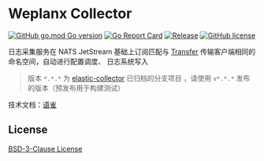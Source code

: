 # Weplanx Collector

[![GitHub go.mod Go version](https://img.shields.io/github/go-mod/go-version/weplanx/collector?style=flat-square)](https://github.com/weplanx/collector)
[![Go Report Card](https://goreportcard.com/badge/github.com/weplanx/collector?style=flat-square)](https://goreportcard.com/report/github.com/weplanx/collector)
[![Release](https://img.shields.io/github/v/release/weplanx/collector.svg?style=flat-square)](https://github.com/weplanx/collector)
[![GitHub license](https://img.shields.io/github/license/weplanx/collector?style=flat-square)](https://raw.githubusercontent.com/weplanx/collector/main/LICENSE)

日志采集服务在 NATS JetStream 基础上订阅匹配与 [Transfer](https://github.com/weplanx/transfer) 传输客户端相同的命名空间，自动进行配置调度、 日志系统写入

> 版本 `*.*.*` 为 [elastic-collector](https://github.com/weplanx/collector/tree/elastic-collector) 已归档的分支项目
> ，请使用 `v*.*.*` 发布的版本（预发布用于构建测试）

技术文档：[语雀](https://www.yuque.com/kainonly/weplanx/collector)

## License

[BSD-3-Clause License](https://github.com/weplanx/collector/blob/main/LICENSE)